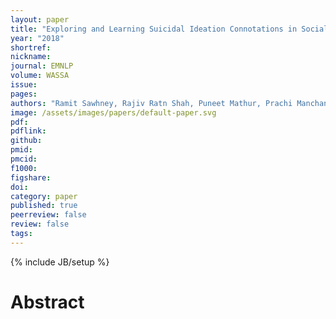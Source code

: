 ```yaml
---
layout: paper
title: "Exploring and Learning Suicidal Ideation Connotations in Social Media with DL"
year: "2018"
shortref: 
nickname: 
journal: EMNLP 
volume: WASSA
issue: 
pages:
authors: "Ramit Sawhney, Rajiv Ratn Shah, Puneet Mathur, Prachi Manchanda, Raj Singh"
image: /assets/images/papers/default-paper.svg
pdf:
pdflink: 
github:
pmid: 
pmcid: 
f1000: 
figshare: 
doi: 
category: paper
published: true
peerreview: false
review: false
tags: 
---
```

{% include JB/setup %}

# Abstract 

